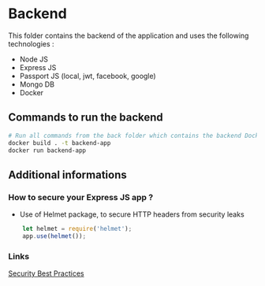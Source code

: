 # Backend

This folder contains the backend of the application and uses the following technologies :

* Node JS
* Express JS
* Passport JS (local, jwt, facebook, google)
* Mongo DB
* Docker

## Commands to run the backend
```bash
# Run all commands from the back folder which contains the backend Dockerfile
docker build . -t backend-app
docker run backend-app
```
## Additional informations

### How to secure your Express JS app ?

* Use of Helmet package, to secure HTTP headers from security leaks
```js
    let helmet = require('helmet');
    app.use(helmet());
```

### Links

[Security Best Practices](https://expressjs.com/en/advanced/best-practice-security.html)